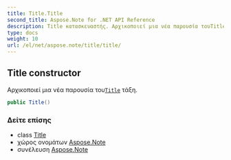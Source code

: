 ```yaml
---
title: Title.Title
second_title: Aspose.Note for .NET API Reference
description: Title κατασκευαστής. Αρχικοποιεί μια νέα παρουσία τουTitle τάξη.
type: docs
weight: 10
url: /el/net/aspose.note/title/title/
---
```

## Title constructor

Αρχικοποιεί μια νέα παρουσία του[`Title`](../) τάξη.

```csharp
public Title()
```

### Δείτε επίσης

* class [Title](../)
* χώρος ονομάτων [Aspose.Note](../../title/)
* συνέλευση [Aspose.Note](../../../)


